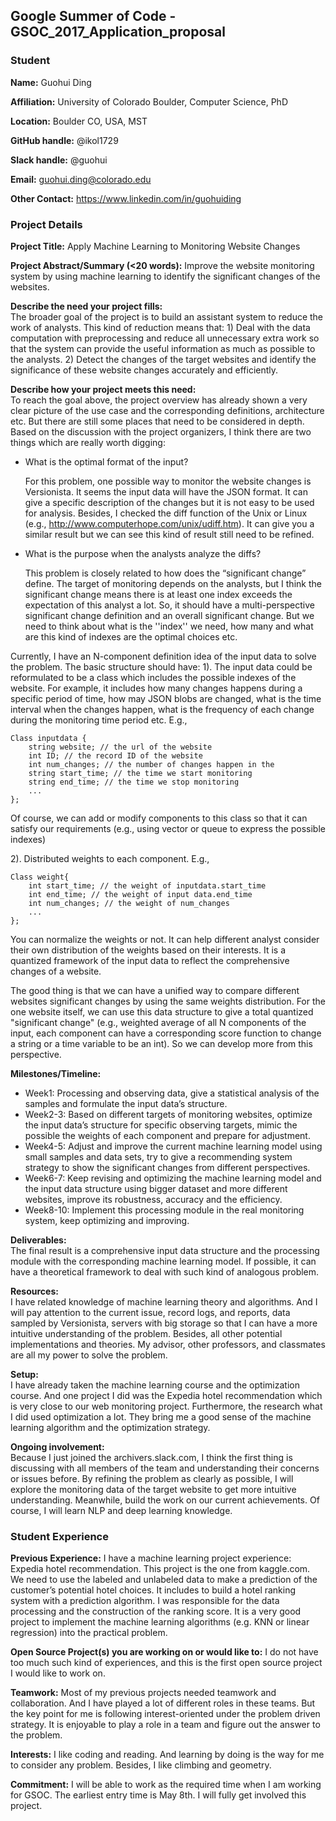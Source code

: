 ## Google Summer of Code - GSOC_2017_Application_proposal

### Student

**Name:** Guohui Ding

**Affiliation:** University of Colorado Boulder, Computer Science, PhD

**Location:** Boulder CO, USA, MST

**GitHub handle:** @ikol1729

**Slack handle:** @guohui

**Email:** guohui.ding@colorado.edu

**Other Contact:**  https://www.linkedin.com/in/guohuiding

### Project Details

**Project Title:**  Apply Machine Learning to Monitoring Website Changes

**Project Abstract/Summary (<20 words):** 
Improve the website monitoring system by using machine learning to identify the significant changes of the websites.

**Describe the need your project fills:**  
The broader goal of the project is to build an assistant system to reduce the work of analysts. This kind of reduction means that: 1) Deal with the data computation with preprocessing and reduce all unnecessary extra work so that the system can provide the useful information as much as possible to the analysts. 2) Detect the changes of the target websites and identify the significance of these website changes accurately and efficiently.

**Describe how your project meets this need:**  
To reach the goal above, the project overview has already shown a very clear picture of the use case and the corresponding definitions, architecture etc. But there are still some places that need to be considered in depth. Based on the discussion with the project organizers, I think there are two things which are really worth digging:

* What is the optimal format of the input?

    For this problem, one possible way to monitor the website changes is Versionista. It seems the input data will have the JSON format. It can give a specific description of the changes but it is not easy to be used for analysis. Besides, I checked the diff function of the Unix or Linux (e.g., http://www.computerhope.com/unix/udiff.htm). It can give you a similar result but we can see this kind of result still need to be refined. 

* What is the purpose when the analysts analyze the diffs?

    This problem is closely related to how does the “significant change” define. The target of monitoring depends on the analysts, but I think the significant change means there is at least one index exceeds the expectation of this analyst a lot. So, it should have a multi-perspective significant change definition and an overall significant change. But we need to think about what is the ''index'' we need, how many and what are this kind of indexes are the optimal choices etc. 

Currently, I have an N-component definition idea of the input data to solve the problem. The basic structure should have:
1). The input data could be reformulated to be a class which includes the possible indexes of the website. For example, it includes how many changes happens during a specific period of time, how may JSON blobs are changed, what is the time interval when the changes happen, what is the frequency of each change during the monitoring time period etc. E.g.,
```
Class inputdata {
    string website; // the url of the website
    int ID; // the record ID of the website
    int num_changes; // the number of changes happen in the 
    string start_time; // the time we start monitoring
    string end_time; // the time we stop monitoring
    ...
};
```
Of course, we can add or modify components to this class so that it can satisfy our requirements (e.g., using vector or queue to express the possible indexes)

2). Distributed weights to each component. E.g.,

```
Class weight{
    int start_time; // the weight of inputdata.start_time
    int end_time; // the weight of input data.end_time
    int num_changes; // the weight of num_changes
    ...
};
```

You can normalize the weights or not. It can help different analyst consider their own distribution of the weights based on their interests. It is a quantized framework of the input data to reflect the comprehensive changes of a website.

The good thing is that we can have a unified way to compare different websites significant changes by using the same weights distribution. For the one website itself, we can use this data structure to give a total quantized "significant change" (e.g., weighted average of all N components of the input, each component can have a corresponding score function to change a string or a time variable to be an int). So we can develop more from this perspective. 

**Milestones/Timeline:**  
* Week1: Processing and observing data, give a statistical analysis of the samples and formulate the input data’s structure.
* Week2-3: Based on different targets of monitoring websites, optimize the input data’s structure for specific observing targets, mimic the possible the weights of each component and prepare for adjustment.
* Week4-5: Adjust and improve the current machine learning model using small samples and data sets, try to give a recommending system strategy to show the significant changes from different perspectives.
* Week6-7: Keep revising and optimizing the machine learning model and the input data structure using bigger dataset and more different websites, improve its robustness, accuracy and the efficiency.
* Week8-10: Implement this processing module in the real monitoring system, keep optimizing and improving.

**Deliverables:**  
The final result is a comprehensive input data structure and the processing module with the corresponding machine learning model. If possible, it can have a theoretical framework to deal with such kind of analogous problem.

**Resources:**  
I have related knowledge of machine learning theory and algorithms. And I will pay attention to the current issue, record logs, and reports, data sampled by Versionista, servers with big storage so that I can have a more intuitive understanding of the problem. Besides, all other potential implementations and theories. My advisor, other professors, and classmates are all my power to solve the problem.

**Setup:**  
I have already taken the machine learning course and the optimization course. And one project I did was the Expedia hotel recommendation which is very close to our web monitoring project. Furthermore, the research what I did used optimization a lot. They bring me a good sense of the machine learning algorithm and the optimization strategy. 

**Ongoing involvement:**  
Because I just joined the archivers.slack.com, I think the first thing is discussing with all members of the team and understanding their concerns or issues before. By refining the problem as clearly as possible, I will explore the monitoring data of the target website to get more intuitive understanding. Meanwhile, build the work on our current achievements. Of course, I will learn NLP and deep learning knowledge. 

### Student Experience

**Previous Experience:** 
I have a machine learning project experience: Expedia hotel recommendation. This project is the one from kaggle.com. We need to use the labeled and unlabeled data to make a prediction of the customer’s potential hotel choices. It includes to build a hotel ranking system with a prediction algorithm. I was responsible for the data processing and the construction of the ranking score. It is a very good project to implement the machine learning algorithms (e.g. KNN or linear regression) into the practical problem. 

**Open Source Project(s) you are working on or would like to:** 
I do not have too much such kind of experiences, and this is the first open source project I would like to work on. 

**Teamwork:** 
Most of my previous projects needed teamwork and collaboration. And I have played a lot of different roles in these teams. But the key point for me is following interest-oriented under the problem driven strategy. It is enjoyable to play a role in a team and figure out the answer to the problem.

**Interests:** 
I like coding and reading. And learning by doing is the way for me to consider any problem. Besides, I like climbing and geometry.

**Commitment:** 
I will be able to work as the required time when I am working for GSOC. The earliest entry time is May 8th. I will fully get involved this project.
